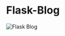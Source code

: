 # Flask-Blog

![Flask Blog](https://i0.wp.com/sourcedexter.com/wp-content/uploads/2017/09/flask-python.png?fit=640%2C400&ssl=1 "Flask")